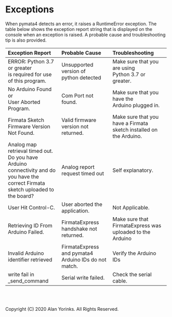 # Exceptions
When pymata4 detects an error, it raises a RuntimeError exception. The
table below shows the exception report string that is displayed on the console
when an exception is raised. A probable cause and troubleshooting tip is also provided.



|         Exception Report        	|      Probable Cause      	|  Troubleshooting 	|
|:---------------------	|:-------------	|:-----	|
| ERROR: Python 3.7 or greater <br> is required for use <br> of this program. | Unsupported version of <br> python detected| Make sure that you are using <br> Python 3.7 or greater.	|
|        No Arduino Found or <br> User Aborted Program.       	|    Com Port not found.   	|  Make sure that you have the <br> Arduino plugged in.  	|
|        Firmata Sketch Firmware Version Not Found.       	| Valid firmware version not returned.	| Make sure that you have a Firmata sketch installed on the Arduino.	|
|Analog map retrieval timed out. <br> Do you have Arduino connectivity and do you have the <br> correct Firmata sketch uploaded to the board?|  Analog report request timed out  | Self explanatory. |
| User Hit Control-C.  |  User aborted the application.  | Not Applicable.   |
| Retrieving ID From Arduino Failed.   | FirmataExpress handshake not returned.   |  Make sure that FirmataExpress was uploaded to the Arduino  |
|  Invalid Arduino identifier retrieved  | FirmataExpress and pymata4 Arduino IDs do not match.   | Verify the Arduino IDs   |
|  write fail in _send_command  |  Serial write failed.  |  Check the serial cable.  |

<br>
<br>

Copyright (C) 2020 Alan Yorinks. All Rights Reserved.
